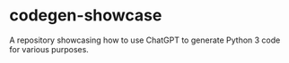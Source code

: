 # codegen-showcase
A repository showcasing how to use ChatGPT to generate Python 3 code for various purposes.
